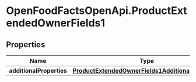 # OpenFoodFactsOpenApi.ProductExtendedOwnerFields1

## Properties

Name | Type | Description | Notes
------------ | ------------- | ------------- | -------------
**additionalProperties** | [**ProductExtendedOwnerFields1AdditionalProperties**](ProductExtendedOwnerFields1AdditionalProperties.md) |  | [optional] 


